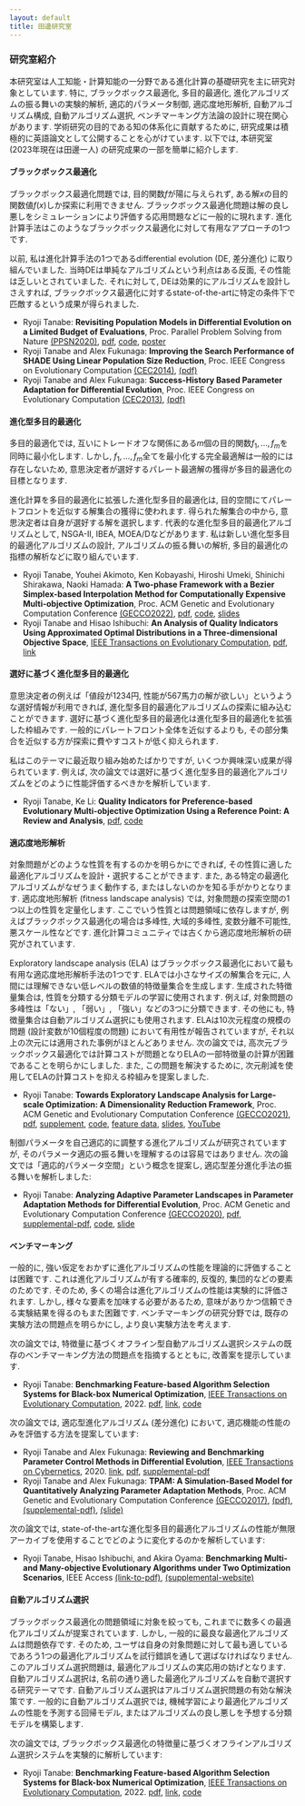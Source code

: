 ```yaml
---
layout: default
title: 田邊研究室
---
```


### 研究室紹介

本研究室は人工知能・計算知能の一分野である進化計算の基礎研究を主に研究対象としています.
特に, ブラックボックス最適化, 多目的最適化, 進化アルゴリズムの振る舞いの実験的解析, 適応的パラメータ制御, 適応度地形解析, 自動アルゴリズム構成, 自動アルゴリズム選択, ベンチマーキング方法論の設計に現在関心があります.
学術研究の目的である知の体系化に貢献するために, 研究成果は積極的に英語論文として公開することを心がけています.
以下では, 本研究室 (2023年現在は田邊一人) の研究成果の一部を簡単に紹介します.

#### ブラックボックス最適化

ブラックボックス最適化問題では, 目的関数$f$が陽に与えられず, ある解$x$の目的関数値$f(x)$しか探索に利用できません. ブラックボックス最適化問題は解の良し悪しをシミュレーションにより評価する応用問題などに一般的に現れます. 進化計算手法はこのようなブラックボックス最適化に対して有用なアプローチの1つです.

以前, 私は進化計算手法の1つであるdifferential evolution (DE, 差分進化) に取り組んでいました. 当時DEは単純なアルゴリズムという利点はある反面, その性能は乏しいとされていました. それに対して, DEは効果的にアルゴリズムを設計しさえすれば, ブラックボックス最適化に対するstate-of-the-artに特定の条件下で匹敵するという成果が得られました.

*  Ryoji Tanabe: **Revisiting Population Models in Differential Evolution on a Limited Budget of Evaluations**, Proc. Parallel Problem Solving from Nature [(PPSN2020)](https://ppsn2020.liacs.leidenuniv.nl/), [pdf](https://ryojitanabe.github.io/pdf/t-ppsn2020.pdf), [code](https://github.com/ryojitanabe/de_expensiveopt), [poster](https://ryojitanabe.github.io/pdf/t-ppsn2020-poster.pdf)
* Ryoji Tanabe and Alex Fukunaga: **Improving the Search Performance of SHADE Using Linear Population Size Reduction**, Proc. IEEE Congress on Evolutionary Computation [(CEC2014)](http://www.ieee-wcci2014.org/), [(pdf)](https://ryojitanabe.github.io/pdf/tf-cec2014.pdf)
* Ryoji Tanabe and Alex Fukunaga: **Success-History Based Parameter Adaptation for Differential Evolution**, Proc. IEEE Congress on Evolutionary Computation [(CEC2013)](http://www.cec2013.org/), [(pdf)](http://metahack.org/CEC2013-SHADE.pdf)

#### 進化型多目的最適化

多目的最適化では, 互いにトレードオフな関係にある$m$個の目的関数$f_1, ..., f_m$を同時に最小化します. しかし, $f_1, ..., f_m$全てを最小化する完全最適解は一般的には存在しないため, 意思決定者が選好するパレート最適解の獲得が多目的最適化の目標となります.

進化計算を多目的最適化に拡張した進化型多目的最適化は, 目的空間にてパレートフロントを近似する解集合の獲得に使われます. 得られた解集合の中から, 意思決定者は自身が選好する解を選択します. 代表的な進化型多目的最適化アルゴリズムとして, NSGA-II, IBEA, MOEA/Dなどがあります.
私は新しい進化型多目的最適化アルゴリズムの設計, アルゴリズムの振る舞いの解析, 多目的最適化の指標の解析などに取り組んでいます.

*  Ryoji Tanabe, Youhei Akimoto, Ken Kobayashi, Hiroshi Umeki, Shinichi Shirakawa, Naoki Hamada: **A Two-phase Framework with a Bezier Simplex-based Interpolation Method for Computationally Expensive Multi-objective Optimization**, Proc. ACM Genetic and Evolutionary Computation Conference [(GECCO2022)](https://gecco-2022.sigevo.org), [pdf](https://arxiv.org/abs/2203.15292), [code](https://github.com/ryojitanabe/tpb), [slides](pdf/takush-gecco22-slides.pdf)
* Ryoji Tanabe and Hisao Ishibuchi: **An Analysis of Quality Indicators Using Approximated Optimal Distributions in a Three-dimensional Objective Space**, [IEEE Transactions on Evolutionary Computation](https://ieeexplore.ieee.org/xpl/RecentIssue.jsp?punumber=4235), [pdf](https://arxiv.org/abs/2009.12788), [link](https://ieeexplore.ieee.org/document/8957371)

#### 選好に基づく進化型多目的最適化

意思決定者の例えば「値段が1234円, 性能が567馬力の解が欲しい」というような選好情報が利用できれば, 進化型多目的最適化アルゴリズムの探索に組み込むことができます. 選好に基づく進化型多目的最適化は進化型多目的最適化を拡張した枠組みです. 一般的にパレートフロント全体を近似するよりも, その部分集合を近似する方が探索に費やすコストが低く抑えられます.

私はこのテーマに最近取り組み始めたばかりですが, いくつか興味深い成果が得られています. 例えば, 次の論文では選好に基づく進化型多目的最適化アルゴリズムをどのように性能評価するべきかを解析しています.

* Ryoji Tanabe, Ke Li: **Quality Indicators for Preference-based Evolutionary Multi-objective Optimization Using a Reference Point: A Review and Analysis**, [pdf](https://arxiv.org/abs/2301.12148), [code](https://github.com/ryojitanabe/prefqi)

#### 適応度地形解析

対象問題がどのような性質を有するのかを明らかにできれば, その性質に適した最適化アルゴリズムを設計・選択することができます.
また, ある特定の最適化アルゴリズムがなぜうまく動作する, またはしないのかを知る手がかりとなります.
適応度地形解析 (fitness landscape analysis) では, 対象問題の探索空間の1つ以上の性質を定量化します.
ここでいう性質とは問題領域に依存しますが, 例えばブラックボックス最適化の場合は多峰性, 大域的多峰性, 変数分離不可能性, 悪スケール性などです.
進化計算コミュニティでは古くから適応度地形解析の研究がされています.

Exploratory landscape analysis (ELA) はブラックボックス最適化において最も有用な適応度地形解析手法の1つです.
ELAでは小さなサイズの解集合を元に, 人間には理解できない低レベルの数値的特徴量集合を生成します.
生成された特徴量集合は, 性質を分類する分類モデルの学習に使用されます.
例えば, 対象問題の多峰性は「ない」, 「弱い」, 「強い」などの3つに分類できます.
その他にも, 特徴量集合は自動アルゴリズム選択にも使用されます.
ELAは10次元程度の規模の問題 (設計変数が10個程度の問題) において有用性が報告されていますが, それ以上の次元には適用された事例がほとんどありません.
次の論文では, 高次元ブラックボックス最適化では計算コストが問題となりELAの一部特徴量の計算が困難であることを明らかにしました.
また, この問題を解決するために, 次元削減を使用してELAの計算コストを抑える枠組みを提案しました.

*  Ryoji Tanabe: **Towards Exploratory Landscape Analysis for Large-scale Optimization: A Dimensionality Reduction Framework**, Proc. ACM Genetic and Evolutionary Computation Conference [(GECCO2021)](https://gecco-2021.sigevo.org/HomePage), [pdf](https://arxiv.org/abs/2104.10301), [supplement](pdf/gecco21-supp.pdf), [code](https://github.com/ryojitanabe/ela_drframework), [feature data](https://drive.google.com/drive/folders/1MRiiirvi-bJmaO56h3xlZrGITR4oERIP), [slides](pdf/t-gecco2021-slides.pdf), [YouTube](https://www.youtube.com/watch?v=QlVjhVAJs6Y)

制御パラメータを自己適応的に調整する進化アルゴリズムが研究されていますが, そのパラメータ適応の振る舞いを理解するのは容易ではありません. 次の論文では「適応的パラメータ空間」という概念を提案し, 適応型差分進化手法の振る舞いを解析しました:

*  Ryoji Tanabe: **Analyzing Adaptive Parameter Landscapes in Parameter Adaptation Methods for Differential Evolution**, Proc. ACM Genetic and Evolutionary Computation Conference [(GECCO2020)](http://gecco-2020.sigevo.org/), [pdf](https://arxiv.org/abs/2009.12531), [supplemental-pdf](pdf/t-gecco2020-supp.pdf), [code](https://github.com/ryojitanabe/APL), [slide](pdf/t-gecco2020-slide.pdf)

#### ベンチマーキング

一般的に, 強い仮定をおかずに進化アルゴリズムの性能を理論的に評価することは困難です.
これは進化アルゴリズムが有する確率的, 反復的, 集団的などの要素のためです.
そのため, 多くの場合は進化アルゴリズムの性能は実験的に評価されます.
しかし, 様々な要素を加味する必要があるため, 意味がありかつ信頼できる実験結果を得るのもまた困難です.
ベンチマーキングの研究分野では, 既存の実験方法の問題点を明らかにし, より良い実験方法を考えます.

次の論文では, 特徴量に基づくオフライン型自動アルゴリズム選択システムの既存のベンチマーキング方法の問題点を指摘するとともに, 改善案を提示しています.

* Ryoji Tanabe: **Benchmarking Feature-based Algorithm Selection Systems for Black-box Numerical Optimization**, [IEEE Transactions on Evolutionary Computation](https://ieeexplore.ieee.org/xpl/RecentIssue.jsp?punumber=4235), 2022. [pdf](https://arxiv.org/abs/2109.08377), [link](https://ieeexplore.ieee.org/document/9762332), [code](https://github.com/ryojitanabe/as_bbo)

次の論文では, 適応型進化アルゴリズム (差分進化) において, 適応機能の性能のみを評価する方法を提案しています:

* Ryoji Tanabe and Alex Fukunaga: **Reviewing and Benchmarking Parameter Control Methods in Differential Evolution**, [IEEE Transactions on Cybernetics](https://ieeexplore.ieee.org/xpl/RecentIssue.jsp?punumber=6221036), 2020. [link](https://ieeexplore.ieee.org/document/8626758), [pdf](https://arxiv.org/abs/2010.01035), [supplemental-pdf](pdf/tf-tcyb2018-supp.pdf)
*  Ryoji Tanabe and Alex Fukunaga: **TPAM: A Simulation-Based Model for Quantitatively Analyzing Parameter Adaptation Methods**, Proc. ACM Genetic and Evolutionary Computation Conference [(GECCO2017)](http://gecco-2017.sigevo.org/), [(pdf)](https://arxiv.org/abs/2010.01877), [(supplemental-pdf)](pdf/tf-gecco2017-supp.pdf), [(slide)](pdf/tf-gecco2017-slide.pdf)

次の論文では, state-of-the-artな進化型多目的最適化アルゴリズムの性能が無限アーカイブを使用することでどのように変化するのかを解析しています:

* Ryoji Tanabe, Hisao Ishibuchi, and Akira Oyama: **Benchmarking Multi- and Many-objective Evolutionary Algorithms under Two Optimization Scenarios**, IEEE Access [(link-to-pdf)](http://ieeexplore.ieee.org/document/8031325/), [(supplemental-website)](https://sites.google.com/site/benchmarkingmoeas/)

#### 自動アルゴリズム選択

ブラックボックス最適化の問題領域に対象を絞っても, これまでに数多くの最適化アルゴリズムが提案されています.
しかし, 一般的に最良な最適化アルゴリズムは問題依存です.
そのため, ユーザは自身の対象問題に対して最も適しているであろう1つの最適化アルゴリズムを試行錯誤を通して選ばなければなりません.
このアルゴリズム選択問題は, 最適化アルゴリズムの実応用の妨げとなります.
自動アルゴリズム選択は, 名前の通り適した最適化アルゴリズムを自動で選択する研究テーマです.
自動アルゴリズム選択はアルゴリズム選択問題の有効な解決策です.
一般的に自動アルゴリズム選択では, 機械学習により最適化アルゴリズムの性能を予測する回帰モデル, またはアルゴリズムの良し悪しを予想する分類モデルを構築します.

次の論文では, ブラックボックス最適化の特徴量に基づくオフラインアルゴリズム選択システムを実験的に解析しています:

* Ryoji Tanabe: **Benchmarking Feature-based Algorithm Selection Systems for Black-box Numerical Optimization**, [IEEE Transactions on Evolutionary Computation](https://ieeexplore.ieee.org/xpl/RecentIssue.jsp?punumber=4235), 2022. [pdf](https://arxiv.org/abs/2109.08377), [link](https://ieeexplore.ieee.org/document/9762332), [code](https://github.com/ryojitanabe/as_bbo)
